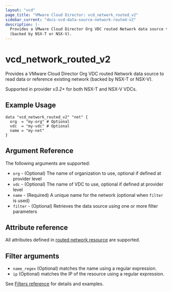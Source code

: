 ```yaml
---
layout: "vcd"
page_title: "VMware Cloud Director: vcd_network_routed_v2"
sidebar_current: "docs-vcd-data-source-network-routed-v2"
description: |-
  Provides a VMware Cloud Director Org VDC routed Network data source to read data or reference  existing network
  (backed by NSX-T or NSX-V).
---
```


# vcd\_network\_routed\_v2

Provides a VMware Cloud Director Org VDC routed Network data source to read data or reference  existing network
(backed by NSX-T or NSX-V).

Supported in provider *v3.2+* for both NSX-T and NSX-V VDCs.

## Example Usage

```hcl
data "vcd_network_routed_v2" "net" {
  org  = "my-org" # Optional
  vdc  = "my-vdc" # Optional
  name = "my-net"
}
```

## Argument Reference

The following arguments are supported:

* `org` - (Optional) The name of organization to use, optional if defined at provider level
* `vdc` - (Optional) The name of VDC to use, optional if defined at provider level
* `name` - (Required) A unique name for the network (optional when `filter` is used)
* `filter` - (Optional) Retrieves the data source using one or more filter parameters

## Attribute reference

All attributes defined in [routed network resource](/providers/vmware/vcd/latest/docs/resources/network_routed_v2#attribute-reference) are supported.

## Filter arguments

* `name_regex` (Optional) matches the name using a regular expression.
* `ip` (Optional) matches the IP of the resource using a regular expression.

See [Filters reference](/docs/providers/vcd/guides/data_source_filters.html) for details and examples.
